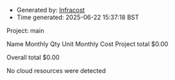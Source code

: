 - Generated by: [Infracost](https://infracost.io)
- Time generated: 2025-06-22 15:37:18 BST

Project: main

Name Monthly Qty Unit Monthly Cost Project total $0.00

Overall total $0.00

No cloud resources were detected